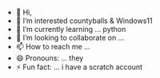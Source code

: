 - 👋 Hi, 
- 👀 I’m interested countyballs & Windows11
- 🌱 I’m currently learning ... python
- 💞️ I’m looking to collaborate on ...
- 📫 How to reach me ...
- 😄 Pronouns: ... they
- ⚡ Fun fact: ... i have a scratch account 

<!---
lc243/lc243 is a ✨ special ✨ repository because its `README.md` (this file) appears on your GitHub profile.
You can click the Preview link to take a look at your changes.
--->
